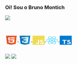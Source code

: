 ### Oi! Sou o Bruno Montich

<div>
  <a href="https://github.com/brunomontich">
  <img height="180em" src="https://github-readme-stats.vercel.app/api?username=brunomontich&show_icons=true&theme=react&include_all_commits=true&count_private=true"/>
<!--   <img height="180em" src="https://github-readme-stats.vercel.app/api/top-langs/?username=brunomontich&layout=compact&langs_count=7&theme=react"/> -->
</div>
  
  ##
  
<div style="display: inline_block"><br>
   <img align="center" alt="Rafa-HTML" height="30" width="40" src="https://raw.githubusercontent.com/devicons/devicon/master/icons/html5/html5-original.svg">
  <img align="center" alt="Rafa-CSS" height="30" width="40" src="https://raw.githubusercontent.com/devicons/devicon/master/icons/css3/css3-original.svg">   
  <img align="center" alt="Rafa-Js" height="30" width="40" src="https://raw.githubusercontent.com/devicons/devicon/master/icons/javascript/javascript-plain.svg">
  <img align="center" alt="Rafa-React" height="30" width="40" src="https://raw.githubusercontent.com/devicons/devicon/master/icons/react/react-original.svg">
  <img align="center" alt="Rafa-Ts" height="30" width="40" src="https://raw.githubusercontent.com/devicons/devicon/master/icons/typescript/typescript-plain.svg">  
</div>
  
  ##
  
  
  <div>  
 	

  <a href = "mailto:montich.bruno@gmail.com"><img src="https://img.shields.io/badge/-Gmail-%23333?style=for-the-badge&logo=gmail&logoColor=white" target="_blank"></a>
  <a href="https://www.linkedin.com/in/bruno-montich-b790281b0/" target="_blank"><img src="https://img.shields.io/badge/-LinkedIn-%230077B5?style=for-the-badge&logo=linkedin&logoColor=white" target="_blank"></a> 
 
 
 
</div>
